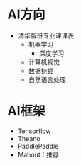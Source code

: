 # AI方向
* 清华智班专业课课表
  * 机器学习
    * 深度学习
  * 计算机视觉
  * 数据挖掘
  * 自然语言处理
  
# AI框架
* Tensorflow
* Theano
* PaddlePaddle
* Mahout：推荐
